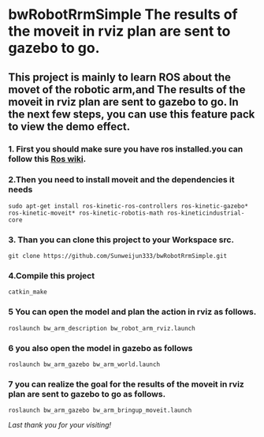 bwRobotRrmSimple
The results of the moveit in rviz plan are sent to gazebo to go.
========================================================================================
This project is mainly to learn ROS about the movet of the robotic arm,and The results of the moveit in rviz plan are sent to gazebo to go.
In the next few steps, you can use this feature pack to view the demo effect.
--------------------------------------------------------------------------------------------------------------------------
### 1. First you should make sure you have ros installed.you can follow this [Ros wiki](http://wiki.ros.org/kinetic/Installation/Ubuntu).
### 2.Then you need to install moveit and the dependencies it needs
    sudo apt-get install ros-kinetic-ros-controllers ros-kinetic-gazebo* ros-kinetic-moveit* ros-kinetic-robotis-math ros-kineticindustrial-    core 
### 3. Than you can clone this project to your Workspace src.
    git clone https://github.com/Sunweijun333/bwRobotRrmSimple.git

### 4.Compile this project
    catkin_make
### 5 You can open the model and plan the action in rviz as follows.
    roslaunch bw_arm_description bw_robot_arm_rviz.launch
### 6 you also open the model in gazebo as follows
    roslaunch bw_arm_gazebo bw_arm_world.launch
### 7 you can realize the goal for the results of the moveit in rviz plan are sent to gazebo to go as follows.
    roslaunch bw_arm_gazebo bw_arm_bringup_moveit.launch
 
*Last thank you for your visiting!*
